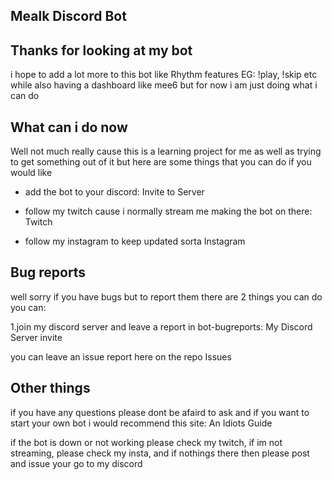 ## Mealk Discord Bot

## Thanks for looking at my bot

i hope to add a lot more to this bot like Rhythm features EG: !play, !skip etc while also having a dashboard like mee6 but for now i am just doing what i can do

## What can i do now

Well not much really cause this is a learning project for me as well as trying to get something out of it but here are some things that you can do if you would like

 * add the bot to your discord: Invite to Server

* follow my twitch cause i normally stream me making the bot on there: Twitch

* follow my instagram to keep updated sorta Instagram

## Bug reports
well sorry if you have bugs but to report them there are 2 things you can do you can:

1.join my discord server and leave a report in bot-bugreports: My Discord Server invite

you can leave an issue report here on the repo Issues

## Other things
if you have any questions please dont be afaird to ask and if you want to start your own bot i would recommend this site: An Idiots Guide

if the bot is down or not working please check my twitch, if im not streaming, please check my insta, and if nothings there then please post and issue your go to my discord

